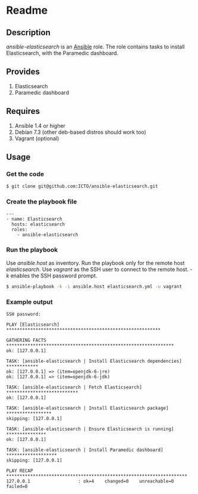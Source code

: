 # Readme

## Description

*ansible-elasticsearch* is an [Ansible](http://ansible.cc) role.
The role contains tasks to install Elasticsearch, with the Paramedic dashboard.

## Provides

1. Elasticsearch
2. Paramedic dashboard

## Requires

1. Ansible 1.4 or higher
2. Debian 7.3 (other deb-based distros should work too)
3. Vagrant (optional)

## Usage

### Get the code

```bash
$ git clone git@github.com:ICTO/ansible-elasticsearch.git
```

### Create the playbook file

```
---
- name: Elasticsearch
  hosts: elasticsearch
  roles:
    - ansible-elasticsearch
```

### Run the playbook

Use *ansible.host* as inventory. Run the playbook only for the remote host *elasticsearch*. Use *vagrant* as the SSH user to connect to the remote host. *-k* enables the SSH password prompt.

```bash
$ ansible-playbook -k -i ansible.host elasticsearch.yml -u vagrant
```

### Example output

```
SSH password: 

PLAY [Elasticsearch] ********************************************************** 

GATHERING FACTS *************************************************************** 
ok: [127.0.0.1]

TASK: [ansible-elasticsearch | Install Elasticsearch dependencies] ************ 
ok: [127.0.0.1] => (item=openjdk-6-jre)
ok: [127.0.0.1] => (item=openjdk-6-jdk)

TASK: [ansible-elasticsearch | Fetch Elasticsearch] *************************** 
ok: [127.0.0.1]

TASK: [ansible-elasticsearch | Install Elasticsearch package] ***************** 
skipping: [127.0.0.1]

TASK: [ansible-elasticsearch | Ensure Elasticsearch is running] *************** 
ok: [127.0.0.1]

TASK: [ansible-elasticsearch | Install Paramedic dashboard] ******************* 
skipping: [127.0.0.1]

PLAY RECAP ******************************************************************** 
127.0.0.1                  : ok=4    changed=0    unreachable=0    failed=0  
```